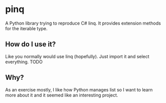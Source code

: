 # pinq
A Python library trying to reproduce C# linq. It provides extension methods for the iterable type.

## How do I use it?
Like you normally would use linq (hopefully). Just import it and select everything.
TODO

## Why?
As an exercise mostly, I like how Python manages list so I want to learn more about it and it seemed like an interesting project. 